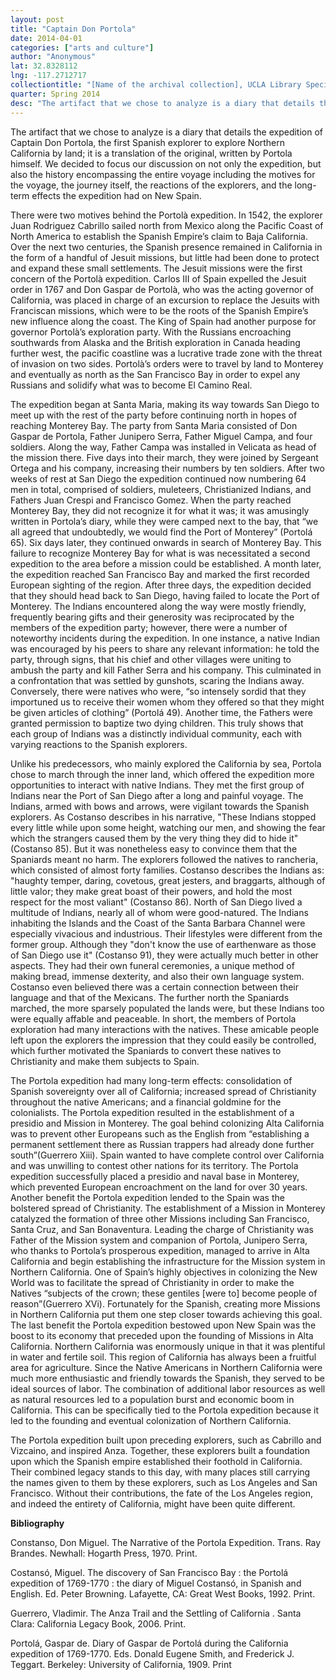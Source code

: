 ```yaml
---
layout: post
title: "Captain Don Portola"
date: 2014-04-01
categories: ["arts and culture"]
author: "Anonymous"
lat: 32.8328112
lng: -117.2712717
collectiontitle: "[Name of the archival collection], UCLA Library Special Collections"
quarter: Spring 2014
desc: "The artifact that we chose to analyze is a diary that details the expedition of Captain Don Portola, the first Spanish explorer to explore Northern California by land; it is a translation of the original, written by Portola himself. We decided to focus our discussion on not only the expedition, but also the history encompassing the entire voyage including the motives for the voyage, the journey itself, the reactions of the explorers, and the long-term effects the expedition had on New Spain."
---
```

The artifact that we chose to analyze is a diary that details the expedition of Captain Don Portola, the first Spanish explorer to explore Northern California by land; it is a translation of the original, written by Portola himself. We decided to focus our discussion on not only the expedition, but also the history encompassing the entire voyage including the motives for the voyage, the journey itself, the reactions of the explorers, and the long-term effects the expedition had on New Spain.

There were two motives behind the Portolà expedition. In 1542, the explorer Juan Rodriguez Cabrillo sailed north from Mexico along the Pacific Coast of North America to establish the Spanish Empire’s claim to Baja California. Over the next two centuries, the Spanish presence remained in California in the form of a handful of Jesuit missions, but little had been done to protect and expand these small settlements. The Jesuit missions were the first concern of the Portolà expedition. Carlos III of Spain expelled the Jesuit order in 1767 and Don Gaspar de Portolà, who was the acting governor of California, was placed in charge of an excursion to replace the Jesuits with Franciscan missions, which were to be the roots of the Spanish Empire’s new influence along the coast. The King of Spain had another purpose for governor Portolà’s exploration party. With the Russians encroaching southwards from Alaska and the British exploration in Canada heading further west, the pacific coastline was a lucrative trade zone with the threat of invasion on two sides. Portolà’s orders were to travel by land to Monterey and eventually as north as the San Francisco Bay in order to expel any Russians and solidify what was to become El Camino Real.

The expedition began at Santa Maria, making its way towards San Diego to meet up with the rest of the party before continuing north in hopes of reaching Monterey Bay. The party from Santa Maria consisted of Don Gaspar de Portola, Father Junipero Serra, Father Miguel Campa, and four soldiers. Along the way, Father Campa was installed in Velicata as head of the mission there. Five days into their march, they were joined by Sergeant Ortega and his company, increasing their numbers by ten soldiers. After two weeks of rest at San Diego the expedition continued now numbering 64 men in total, comprised of soldiers, muleteers, Christianized Indians, and Fathers Juan Crespi and Francisco Gomez. When the party reached Monterey Bay, they did not recognize it for what it was; it was amusingly written in Portola’s diary, while they were camped next to the bay, that “we all agreed that undoubtedly, we would find the Port of Monterey” (Portolá 65). Six days later, they continued onwards in search of Monterey Bay. This failure to recognize Monterey Bay for what is was necessitated a second expedition to the area before a mission could be established. A month later, the expedition reached San Francisco Bay and marked the first recorded European sighting of the region. After three days, the expedition decided that they should head back to San Diego, having failed to locate the Port of Monterey. The Indians encountered along the way were mostly friendly, frequently bearing gifts and their generosity was reciprocated by the members of the expedition party; however, there were a number of noteworthy incidents during the expedition. In one instance, a native Indian was encouraged by his peers to share any relevant information: he told the party, through signs, that his chief and other villages were uniting to ambush the party and kill Father Serra and his company. This culminated in a confrontation that was settled by gunshots, scaring the Indians away. Conversely, there were natives who were, “so intensely sordid that they importuned us to receive their women whom they offered so that they might be given articles of clothing” (Portolá 49). Another time, the Fathers were granted permission to baptize two dying children. This truly shows that each group of Indians was a distinctly individual community, each with varying reactions to the Spanish explorers.

Unlike his predecessors, who mainly explored the California by sea, Portola chose to march through the inner land, which offered the expedition more opportunities to interact with native Indians. They met the first group of Indians near the Port of San Diego after a long and painful voyage. The Indians, armed with bows and arrows, were vigilant towards the Spanish explorers. As Costanso describes in his narrative, &quot;These Indians stopped every little while upon some height, watching our men, and showing the fear which the strangers caused them by the very thing they did to hide it&quot;(Costanso 85). But it was nonetheless easy to convince them that the Spaniards meant no harm. The explorers followed the natives to rancheria, which consisted of almost forty families. Costanso describes the Indians as: &quot;haughty temper, daring, covetous, great jesters, and braggarts, although of little valor; they make great boast of their powers, and hold the most respect for the most valiant&quot; (Costanso 86). North of San Diego lived a multitude of Indians, nearly all of whom were good-natured. The Indians inhabiting the Islands and the Coast of the Santa Barbara Channel were especially vivacious and industrious. Their lifestyles were different from the former group. Although they &quot;don't know the use of earthenware as those of San Diego use it&quot; (Costanso 91), they were actually much better in other aspects. They had their own funeral ceremonies, a unique method of making bread, immense dexterity, and also their own language system. Costanso even believed there was a certain connection between their language and that of the Mexicans. The further north the Spaniards marched, the more sparsely populated the lands were, but these Indians too were equally affable and peaceable. In short, the members of Portola exploration had many interactions with the natives. These amicable people left upon the explorers the impression that they could easily be controlled, which further motivated the Spaniards to convert these natives to Christianity and make them subjects to Spain.

The Portola expedition had many long-term effects: consolidation of Spanish sovereignty over all of California; increased spread of Christianity throughout the native Americans; and a financial goldmine for the colonialists. The Portola expedition resulted in the establishment of a presidio and Mission in Monterey. The goal behind colonizing Alta California was to prevent other Europeans such as the English from “establishing a permanent settlement there as Russian trappers had already done further south”(Guerrero Xiii). Spain wanted to have complete control over California and was unwilling to contest other nations for its territory. The Portola expedition successfully placed a presidio and naval base in Monterey, which prevented European encroachment on the land for over 30 years. Another benefit the Portola expedition lended to the Spain was the bolstered spread of Christianity. The establishment of a Mission in Monterey catalyzed the formation of three other Missions including San Francisco, Santa Cruz, and San Bonaventura. Leading the charge of Christianity was Father of the Mission system and companion of Portola, Junipero Serra, who thanks to Portola’s prosperous expedition, managed to arrive in Alta California  and begin establishing the infrastructure for the Mission system in Northern California. One of Spain’s highly objectives in colonizing the New World was to facilitate the spread of Christianity in order to make the Natives “subjects of the crown; these gentiles [were to] become people of reason”(Guerrero XVi). Fortunately for the Spanish, creating more Missions in Northern California put them one step closer towards achieving this goal. The last benefit the Portola expedition bestowed upon New Spain was the boost to its economy that preceded upon the founding of Missions in Alta California. Northern California was enormously unique in that it was plentiful in water and fertile soil. This region of California has always been a fruitful area for agriculture. Since the Native Americans in Northern California were much more enthusiastic and friendly towards the Spanish, they served to be ideal sources of labor. The combination of additional labor resources as well as natural resources led to a population burst and economic boom in California. This can be specifically tied to the Portola expedition because it led to the founding and eventual colonization of Northern California.

The Portola expedition built upon preceding explorers, such as Cabrillo and Vizcaino, and inspired Anza. Together, these explorers built a foundation upon which the Spanish empire established their foothold in California. Their combined legacy stands to this day, with many places still carrying the names given to them by these explorers, such as Los Angeles and San Francisco. Without their contributions, the fate of the Los Angeles region, and indeed the entirety of California, might have been quite different.


**Bibliography**

Constanso, Don Miguel. The Narrative of the Portola Expedition. Trans. Ray Brandes. Newhall: Hogarth Press, 1970. Print.

Costansó, Miguel. The discovery of San Francisco Bay : the Portolá expedition of 1769-1770 : the diary of Miguel Costansó, in Spanish and English. Ed. Peter Browning. Lafayette, CA: Great West Books, 1992. Print.

Guerrero, Vladimir. The Anza Trail and the Settling of California . Santa Clara: California Legacy Book, 2006. Print.

Portolá, Gaspar de. Diary of Gaspar de Portolá during the California expedition of 1769-1770. Eds. Donald Eugene Smith, and Frederick J. Teggart. Berkeley: University of California, 1909. Print


